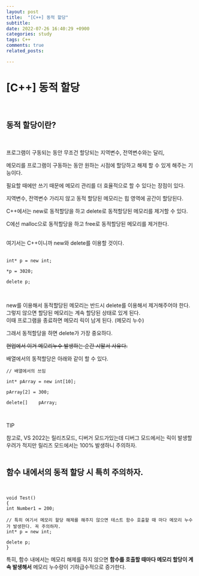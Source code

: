 ```yaml
---
layout: post
title:  "[C++] 동적 할당"
subtitle:  
date: 2022-07-26 16:40:29 +0900
categories: study
tags: C++
comments: true
related_posts:

---
```


# [C++] 동적 할당<br/>
<br/>

## 동적 할당이란?<br/>
<Br/>

프로그램이 구동되는 동안 무조건 할당되는 지역변수, 전역변수와는 달리,<br/>

메모리를 프로그램이 구동하는 동안 원하는 시점에 할당하고 해제 할 수 있게 해주는 기능이다.<br/>

필요할 때에만 쓰기 때문에 메모리 관리를 더 효율적으로 할 수 있다는 장점이 있다.<br/>

지역변수, 전역변수 가리지 않고 동적 할당된 메모리는 힙 영역에 공간이 할당된다.<br/>

C++에서는 new로 동적할당을 하고 delete로 동적할당된 메모리를 제거할 수 있다.<br/>

C에선 malloc으로 동적할당을 하고 free로 동적할당된 메모리를 제거한다.<br/>
<Br/>

여기서는 C++이니까 new와 delete를 이용할 것이다.<Br/>
<br/>

```
int* p = new int;

*p = 3020;

delete p;
```
<Br/>

new를 이용해서 동적할당된 메모리는 반드시 delete를 이용해서 제거해주어야 한다.<br/>
그렇지 않으면 할당된 메모리는 계속 할당된 상태로 있게 된다.<br/>
이때 프로그램을 종료하면 메모리 릭이 남게 된다. (메모리 누수)<br/>

그래서 동적할당을 하면 delete가 가장 중요하다.<br/>

~~현업에서 이거 메모리누수 발생하는 순간 시말서 사유다.~~ <br/>

배열에서의 동적할당은 아래와 같이 할 수 있다.<br/>

```
// 배열에서의 쓰임

int* pArray = new int[10];

pArray[2] = 300;
	
delete[]	pArray;
```
<Br/>

TIP<br/>

참고로, VS 2022는 릴리즈모드, 디버거 모드가있는데 디버그 모드에서는 릭이 발생할 우려가 적지만
릴리즈 모드에서는 100% 발생하니 주의하자.<br/>
<br/>

## 함수 내에서의 동적 할당 시 특히 주의하자.<br/>
<br/>

```
void Test()
{
int Number1 = 200;

// 특히 여기서 메모리 할당 해제를 해주지 않으면 테스트 함수 호출할 때 마다 메모리 누수가 발생한다. 꼭 주의하자.
int* p = new int;
	
delete p;
}
```

특히, 함수 내에서는 메모리 해제를 하지 않으면 **함수를 호출할 때마다 메모리 할당이 계속 발생해서** 메모리 누수량이 기하급수적으로 증가한다.<br/>